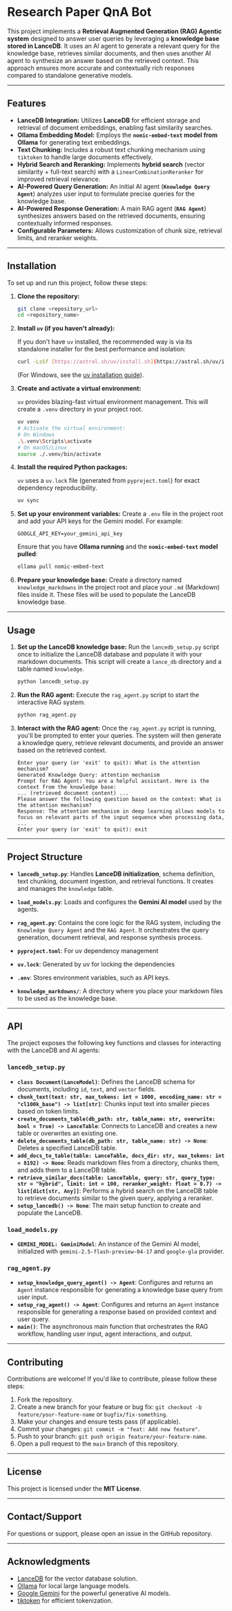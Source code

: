 # Research Paper QnA Bot


This project implements a **Retrieval Augmented Generation (RAG) Agentic system** designed to answer user queries by leveraging a **knowledge base stored in LanceDB**. It uses an AI agent to generate a relevant query for the knowledge base, retrieves similar documents, and then uses another AI agent to synthesize an answer based on the retrieved context. This approach ensures more accurate and contextually rich responses compared to standalone generative models.

---

## Features

* **LanceDB Integration:** Utilizes **LanceDB** for efficient storage and retrieval of document embeddings, enabling fast similarity searches.
* **Ollama Embedding Model:** Employs the **`nomic-embed-text` model from Ollama** for generating text embeddings.
* **Text Chunking:** Includes a robust text chunking mechanism using `tiktoken` to handle large documents effectively.
* **Hybrid Search and Reranking:** Implements **hybrid search** (vector similarity + full-text search) with a `LinearCombinationReranker` for improved retrieval relevance.
* **AI-Powered Query Generation:** An initial AI agent (**`Knowledge Query Agent`**) analyzes user input to formulate precise queries for the knowledge base.
* **AI-Powered Response Generation:** A main RAG agent (**`RAG Agent`**) synthesizes answers based on the retrieved documents, ensuring contextually informed responses.
* **Configurable Parameters:** Allows customization of chunk size, retrieval limits, and reranker weights.

---

## Installation

To set up and run this project, follow these steps:

1.  **Clone the repository:**

    ```bash
    git clone <repository_url>
    cd <repository_name>
    ```

2.  **Install `uv` (if you haven't already):**

    If you don't have `uv` installed, the recommended way is via its standalone installer for the best performance and isolation:

    ```bash
    curl -LsSf [https://astral.sh/uv/install.sh](https://astral.sh/uv/install.sh) | sh
    ```
    (For Windows, see the [uv installation guide](https://docs.astral.sh/uv/getting-started/installation/)).

3.  **Create and activate a virtual environment:**

    `uv` provides blazing-fast virtual environment management. This will create a `.venv` directory in your project root.

    ```bash
    uv venv
    # Activate the virtual environment:
    # On Windows
    .\.venv\Scripts\activate
    # On macOS/Linux
    source ./.venv/bin/activate
    ```

4.  **Install the required Python packages:**

    `uv` uses a `uv.lock` file (generated from `pyproject.toml`) for exact dependency reproducibility.

    
    ```bash
    uv sync
    ```
        

5.  **Set up your environment variables:**
    Create a `.env` file in the project root and add your API keys for the Gemini model. For example:

    ```
    GOOGLE_API_KEY=your_gemini_api_key
    ```
    Ensure that you have **Ollama running** and the **`nomic-embed-text` model pulled**:
    ```bash
    ollama pull nomic-embed-text
    ```

6.  **Prepare your knowledge base:**
    Create a directory named `knowledge_markdowns` in the project root and place your `.md` (Markdown) files inside it. These files will be used to populate the LanceDB knowledge base.

---

## Usage

1.  **Set up the LanceDB knowledge base:**
    Run the `lancedb_setup.py` script once to initialize the LanceDB database and populate it with your markdown documents. This script will create a `lance_db` directory and a table named `knowledge`.

    ```bash
    python lancedb_setup.py
    ```

2.  **Run the RAG agent:**
    Execute the `rag_agent.py` script to start the interactive RAG system.

    ```bash
    python rag_agent.py
    ```

3.  **Interact with the RAG agent:**
    Once the `rag_agent.py` script is running, you'll be prompted to enter your queries. The system will then generate a knowledge query, retrieve relevant documents, and provide an answer based on the retrieved context.

    ```
    Enter your query (or 'exit' to quit): What is the attention mechanism?
    Generated Knowledge Query: attention mechanism
    Prompt for RAG Agent: You are a helpful assistant. Here is the context from the knowledge base:
    ... (retrieved document content) ...
    Please answer the following question based on the context: What is the attention mechanism?
    Response: The attention mechanism in deep learning allows models to focus on relevant parts of the input sequence when processing data, ...
    Enter your query (or 'exit' to quit): exit
    ```

---

## Project Structure

* **`lancedb_setup.py`**: Handles **LanceDB initialization**, schema definition, text chunking, document ingestion, and retrieval functions. It creates and manages the `knowledge` table.
* **`load_models.py`**: Loads and configures the **Gemini AI model** used by the agents.
* **`rag_agent.py`**: Contains the core logic for the RAG system, including the `Knowledge Query Agent` and the `RAG Agent`. It orchestrates the query generation, document retrieval, and response synthesis process.
* **`pyproject.toml`**: For uv dependency management
* **`uv.lock`**: Generated by uv for locking the dependencies

* **`.env`**: Stores environment variables, such as API keys.
* **`knowledge_markdowns/`**: A directory where you place your markdown files to be used as the knowledge base.

---

## API

The project exposes the following key functions and classes for interacting with the LanceDB and AI agents:

### `lancedb_setup.py`

* **`class Document(LanceModel)`**: Defines the LanceDB schema for documents, including `id`, `text`, and `vector` fields.
* **`chunk_text(text: str, max_tokens: int = 1000, encoding_name: str = "cl100k_base") -> list[str]`**: Chunks input text into smaller pieces based on token limits.
* **`create_documents_table(db_path: str, table_name: str, overwrite: bool = True) -> LanceTable`**: Connects to LanceDB and creates a new table or overwrites an existing one.
* **`delete_documents_table(db_path: str, table_name: str) -> None`**: Deletes a specified LanceDB table.
* **`add_docs_to_table(table: LanceTable, docs_dir: str, max_tokens: int = 8192) -> None`**: Reads markdown files from a directory, chunks them, and adds them to a LanceDB table.
* **`retrieve_similar_docs(table: LanceTable, query: str, query_type: str = "hybrid", limit: int = 100, reranker_weight: float = 0.7) -> list[dict[str, Any]]`**: Performs a hybrid search on the LanceDB table to retrieve documents similar to the given query, applying a reranker.
* **`setup_lancedb() -> None`**: The main setup function to create and populate the LanceDB.

### `load_models.py`

* **`GEMINI_MODEL: GeminiModel`**: An instance of the Gemini AI model, initialized with `gemini-2.5-flash-preview-04-17` and `google-gla` provider.

### `rag_agent.py`

* **`setup_knowledge_query_agent() -> Agent`**: Configures and returns an `Agent` instance responsible for generating a knowledge base query from user input.
* **`setup_rag_agent() -> Agent`**: Configures and returns an `Agent` instance responsible for generating a response based on provided context and user query.
* **`main()`**: The asynchronous main function that orchestrates the RAG workflow, handling user input, agent interactions, and output.

---

## Contributing

Contributions are welcome! If you'd like to contribute, please follow these steps:

1.  Fork the repository.
2.  Create a new branch for your feature or bug fix: `git checkout -b feature/your-feature-name` or `bugfix/fix-something`.
3.  Make your changes and ensure tests pass (if applicable).
4.  Commit your changes: `git commit -m "feat: Add new feature"`.
5.  Push to your branch: `git push origin feature/your-feature-name`.
6.  Open a pull request to the `main` branch of this repository.

---

## License

This project is licensed under the **MIT License**.

---

## Contact/Support

For questions or support, please open an issue in the GitHub repository.

---

## Acknowledgments

* [LanceDB](https://lancedb.com/) for the vector database solution.
* [Ollama](https://ollama.ai/) for local large language models.
* [Google Gemini](https://ai.google.dev/models/gemini) for the powerful generative AI models.
* [tiktoken](https://github.com/openai/tiktoken) for efficient tokenization.